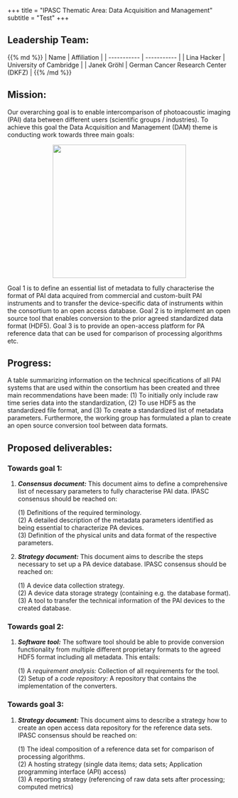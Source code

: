 +++
title = "IPASC Thematic Area: Data Acquisition and Management"
subtitle = "Test"
+++

## Leadership Team:

<div class="consortium-table">
{{% md %}}
| Name 						| Affiliation 							|
| ----------- 				| ----------- 							|
| Lina Hacker 				| University of Cambridge 				|
| Janek Gröhl 				| German Cancer Research Center (DKFZ) 	|
{{% /md %}}
</div>

## Mission:

Our overarching goal is to enable intercomparison of photoacoustic imaging (PAI) data between different users (scientific groups / industries). To achieve this goal the Data Acquisition and Management (DAM) theme is conducting work towards three main goals:

<center>
<img src="../img/2019_dam_goals.png" width="300px" > </img>
</center>

Goal 1 is to define an essential list of metadata to fully characterise the format of PAI data acquired from commercial and custom-built PAI instruments and to transfer the device-specific data of instruments within the consortium to an open access database. Goal 2 is to implement an open source tool that enables conversion to the prior agreed standardized data format (HDF5). Goal 3 is to provide an open-access platform for PA reference data that can be used for comparison of processing algorithms etc.


## Progress:

A table summarizing information on the technical specifications of all PAI systems that are used within the consortium has been created and three main recommendations have been made: (1) To initially only include raw time series data into the standardization, (2) To use HDF5 as the standardized file format, and (3) To create a standardized list of metadata parameters. Furthermore, the working group has formulated a plan to create an open source conversion tool between data formats.

## Proposed deliverables:

<div class="listing">
<h3>Towards goal 1:</h3>
<ol>
	<li><p><em><b>Consensus document:</b></em> This document aims to define a comprehensive list of necessary parameters to fully characterise PAI data. IPASC consensus should be reached on:</p></li>
	<p class="sublisting">
		(1) Definitions of the required terminology.<br />
		(2) A detailed description of the metadata parameters identified as being essential to characterize PA devices. <br />
		(3) Definition of the physical units and data format of the respective parameters.
	</p>
	<li><p><em><b>Strategy document:</b></em> This document aims to describe the steps necessary to set up a PA device database. IPASC consensus should be reached on:</p></li>
	<p class="sublisting">
		(1) A device data collection strategy. <br />
		(2) A device data storage strategy (containing e.g. the database format). <br />
		(3) A tool to transfer the technical information of the PAI devices to the created database.
	</p>
</ol>
</div>
 
<div class="listing">
<h3>Towards goal 2:</h3>
<ol>
	<li><p><em><b>Software tool:</b></em> The software tool should be able to provide conversion functionality from multiple different proprietary formats to the agreed HDF5 format including all metadata. This entails:</p></li>
	<p class="sublisting">
		(1) A <em>requirement analysis:</em> Collection of all requirements for the tool. <br />
		(2) Setup of a <em>code repository:</em> A repository that contains the implementation of the converters.
	</p>
</ol>
</div>
 
<div class="listing">
<h3> Towards goal 3:</h3>
<ol>
	<li><p><em><b>Strategy document:</b></em> This document aims to describe a strategy how to create an open access data repository for the reference data sets. IPASC consensus should be reached on:</p></li>
	<p class="sublisting">
		(1) The ideal composition of a reference data set for comparison of processing algorithms. <br />
		(2) A hosting strategy (single data items; data sets; Application programming interface (API) access) <br />
		(3) A reporting strategy (referencing of raw data sets after processing; computed metrics)
	</p>
</ol>
</div>

<br />